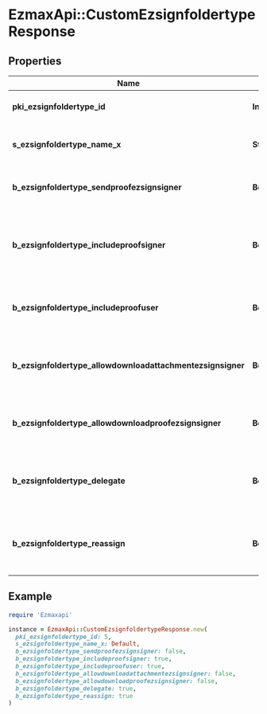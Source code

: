 # EzmaxApi::CustomEzsignfoldertypeResponse

## Properties

| Name | Type | Description | Notes |
| ---- | ---- | ----------- | ----- |
| **pki_ezsignfoldertype_id** | **Integer** | The unique ID of the Ezsignfoldertype. |  |
| **s_ezsignfoldertype_name_x** | **String** | The name of the Ezsignfoldertype in the language of the requester | [optional] |
| **b_ezsignfoldertype_sendproofezsignsigner** | **Boolean** | Whether we send the proof in the email to Ezsignsigner | [optional] |
| **b_ezsignfoldertype_includeproofsigner** | **Boolean** | THIS FIELD WILL BE DELETED. Whether we include the proof with the signed Ezsigndocument for Ezsignsigners | [optional] |
| **b_ezsignfoldertype_includeproofuser** | **Boolean** | Whether we include the proof with the signed Ezsigndocument for users | [optional] |
| **b_ezsignfoldertype_allowdownloadattachmentezsignsigner** | **Boolean** | Whether we allow the Ezsigndocument to be downloaded by an Ezsignsigner | [optional] |
| **b_ezsignfoldertype_allowdownloadproofezsignsigner** | **Boolean** | Whether we allow the proof to be downloaded by an Ezsignsigner | [optional] |
| **b_ezsignfoldertype_delegate** | **Boolean** | Wheter if delegation of signature is allowed to another user or not | [optional] |
| **b_ezsignfoldertype_reassign** | **Boolean** | Wheter if Reassignment of signature is allowed to another signatory or not | [optional] |

## Example

```ruby
require 'Ezmaxapi'

instance = EzmaxApi::CustomEzsignfoldertypeResponse.new(
  pki_ezsignfoldertype_id: 5,
  s_ezsignfoldertype_name_x: Default,
  b_ezsignfoldertype_sendproofezsignsigner: false,
  b_ezsignfoldertype_includeproofsigner: true,
  b_ezsignfoldertype_includeproofuser: true,
  b_ezsignfoldertype_allowdownloadattachmentezsignsigner: false,
  b_ezsignfoldertype_allowdownloadproofezsignsigner: false,
  b_ezsignfoldertype_delegate: true,
  b_ezsignfoldertype_reassign: true
)
```

